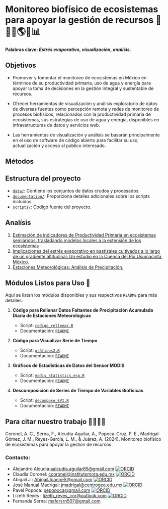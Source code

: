# **Monitoreo biofísico de ecosistemas para apoyar la gestión de recursos** 🌱🌞🦎🌎📑📊

#### Palabras clave: *Estrés evaporativo*, *visualización*, *analísis*.
## Objetivos

- Promover y fomentar el monitoreo de ecosistemas en México en términos de su productividad primaria, uso de agua y energía para apoyar la toma de decisiones en la gestión integral y sustentable de recursos.

- Ofrecer herramientas de visualización y análisis exploratorio de datos de diversas fuentes como percepción remota y redes de monitoreo de procesos biofísicos, relacionados con la productividad primaria de ecosistemas, sus estrategias de uso de agua y energía, disponibles en infraestructuras de datos y servicios web.

- Las herramientas de visualización y análisis se basarán principalmente en el uso de software de código abierto para facilitar su uso, actualización y acceso al público interesado.

## Métodos

## Estructura del proyecto

- [`data/`](https://github.com/LizethMReyes/monitoreo-biofisico-ecosistemas/tree/master/data): Contiene los conjuntos de datos crudos y procesados.
- [`documentation/`](https://github.com/LizethMReyes/monitoreo-biofisico-ecosistemas/tree/master/documentation): Proporciona detalles adicionales sobre los scripts incluidos.
- [`scripts/`](https://github.com/LizethMReyes/monitoreo-biofisico-ecosistemas/tree/master/scripts): Código fuente del proyecto.

## Analísis
1. [Estimación de indicadores de Productividad Primaria en ecosistemas semiáridos: trasladando modelos locales a la extensión de los ecosistemas](https://zenodo.org/records/13896017)
2. [Implicaciones del estrés evaporativo en pastizales cultivados a lo largo de un gradiente altitudinal: Un estudio en la Cuenca del Río Usumacinta,  México.](https://zenodo.org/records/13896228)
3. [Estaciones Meteorológicas: Análisis de Precipitación.](https://github.com/LizethMReyes/Analisis_de_Precipitacion)

## Módulos Listos para Uso 🚀

Aquí se listan los módulos disponibles y sus respectivos `README` para más detalles:

1. **Código para Rellenar Datos Faltantes de Precipitación Acumulada Diaria de Estaciones Meteorológicas**  
   - Script: [`codigo_rellenar.R`](https://github.com/LizethMReyes/monitoreo-biofisico-ecosistemas/blob/master/scripts/codigo_rellenar.R)
   - Documentación: [`README`](https://github.com/LizethMReyes/monitoreo-biofisico-ecosistemas/blob/master/documentation/README_Rellenar_Datos_Faltantes.md)

2. **Código para Visualizar Serie de Tiempo**  
   - Script: [`gráficos2.R`](https://github.com/LizethMReyes/monitoreo-biofisico-ecosistemas/blob/master/scripts/gr%C3%A1ficos2.R)
   - Documentación: [`README`](https://github.com/LizethMReyes/monitoreo-biofisico-ecosistemas/blob/master/documentation/README_Gr%C3%A1ficos.md)

3. **Gráficos de Estadísticas de Datos del Sensor MODIS**  
   - Script: [`modis_statistics_esp.R`](https://github.com/LizethMReyes/monitoreo-biofisico-ecosistemas/blob/master/scripts/modis_statistics_esp.R)
   - Documentación: [`README`](https://github.com/LizethMReyes/monitoreo-biofisico-ecosistemas/blob/master/documentation/README_Gr%C3%A1ficos_MODIS.md)

3. **Descomposición de Series de Tiempo de Variables Biofísicas**  
   - Script: [`decompose_EVI.R`](https://github.com/LizethMReyes/monitoreo-biofisico-ecosistemas/blob/master/scripts/decompose_EVI.R)
   - Documentación: [`README`](https://github.com/LizethMReyes/monitoreo-biofisico-ecosistemas/blob/master/documentation/README_Descompose.md)

## Para citar nuestro trabajo 🙋‍♀️🙋‍♂️
Coronel, A. C., Serna, F., Alcudia-Aguilar, A., Popoca-Cruz, P. E., Madrigal-Gómez, J. M., Reyes-García, L. M., & Juárez, A. (2024). Monitoreo biofísico de ecosistemas para apoyar la gestión de recursos.


### Contacto:
- Alejandro Alcudia:aalcudia.aguilar85@gmail.com [![ORCID](https://img.shields.io/badge/ORCID-0000--0002--1825--0097-green.svg)](https://orcid.org/0000-0003-2334-5725)
- Claudia Coronel: ccoronel@institutomora.edu.mx [![ORCID](https://img.shields.io/badge/ORCID-0000--0002--1825--0097-green.svg)](https://orcid.org/0000-0002-8773-495X)
- Abigail J.: AbigailJoanneS@gmail.com [![ORCID](https://img.shields.io/badge/ORCID-0000--0002--1825--0097-green.svg)](https://orcid.org/0009-0001-3942-5976)
- José Manual Madrigal: jmadrigal@centrogeo.edu.mx [![ORCID](https://img.shields.io/badge/ORCID-0000--0002--1825--0097-green.svg)](https://orcid.org/0000-0003-3508-258X)
- Pavel Popoca: pepopoca@gmail.com [![ORCID](https://img.shields.io/badge/ORCID-0000--0002--1825--0097-green.svg)](https://orcid.org/0000-0002-4471-5310)
- Lizeth Reyes : lizeth_reyes_irnr@outlook.com [![ORCID](https://img.shields.io/badge/ORCID-0000--0002--1825--0097-green.svg)](https://orcid.org/0009-0004-2110-4877)
- Fernanda Serna: mafersrn507@gmail.com 



